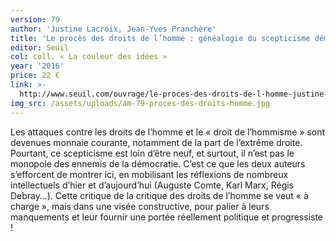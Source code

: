 ```yaml
---
version: 79
author: 'Justine Lacroix, Jean-Yves Pranchère'
title: 'Le procès des droits de l’homme : généalogie du scepticisme démocratique'
editor: Seuil
col: coll. « La couleur des idées »
year: '2016'
price: 22 €
link: >-
  http://www.seuil.com/ouvrage/le-proces-des-droits-de-l-homme-justine-lacroix/9782021181005
img_src: /assets/uploads/am-79-proces-des-droits-homme.jpg
---
```

Les attaques contre les droits de l’homme et le « droit de l’hommisme » sont devenues monnaie courante, notamment de la part de l’extrême droite. Pourtant, ce scepticisme est loin d’être neuf, et surtout, il n’est pas le monopole des ennemis de la démocratie. C’est ce que les deux auteurs s’efforcent de montrer ici, en mobilisant les réflexions de nombreux intellectuels d’hier et d’aujourd’hui (Auguste Comte, Karl Marx, Régis Debray…). Cette critique de la critique des droits de l’homme se veut « à charge », mais dans une visée constructive, pour palier à leurs manquements et leur fournir une portée réellement politique et progressiste !
